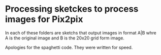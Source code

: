 # Processing sketckes to process images for Pix2pix

In each of these folders are sketchs that output images in format A|B whre A is the original image and B is the 20x20 grid form image.

Apologies for the spaghetti code. They were written for speed.
